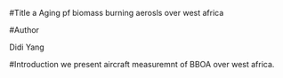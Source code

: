 #Title
a
Aging pf biomass burning aerosls over west africa

#Author

Didi Yang

#Introduction 
we present aircraft measuremnt of BBOA over west africa.


